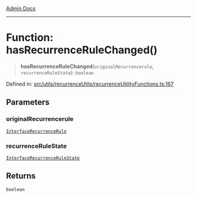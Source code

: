 [Admin Docs](/)

***

# Function: hasRecurrenceRuleChanged()

> **hasRecurrenceRuleChanged**(`originalRecurrencerule`, `recurrenceRuleState`): `boolean`

Defined in: [src/utils/recurrenceUtils/recurrenceUtilityFunctions.ts:167](https://github.com/hustlernik/talawa-admin/blob/fe326ed17e0fa5ad916ff9f383f63b5d38aedc7b/src/utils/recurrenceUtils/recurrenceUtilityFunctions.ts#L167)

## Parameters

### originalRecurrencerule

[`InterfaceRecurrenceRule`](../../recurrenceTypes/interfaces/InterfaceRecurrenceRule.md)

### recurrenceRuleState

[`InterfaceRecurrenceRuleState`](../../recurrenceTypes/interfaces/InterfaceRecurrenceRuleState.md)

## Returns

`boolean`
